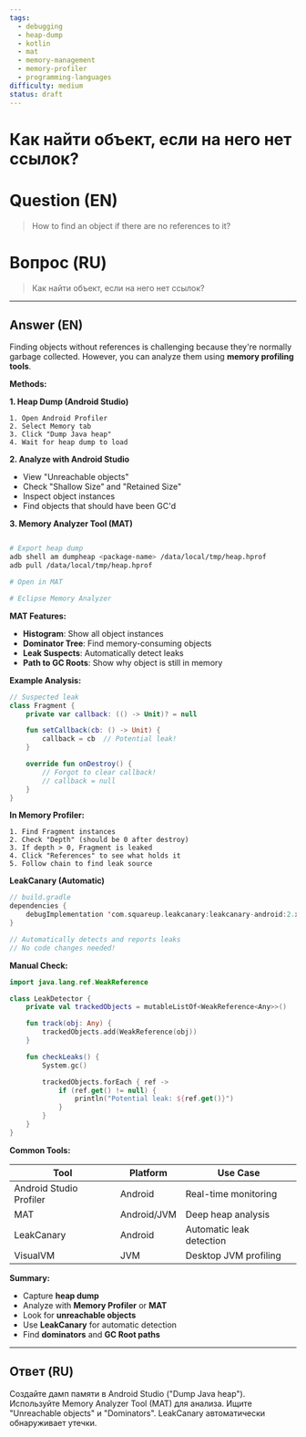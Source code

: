 ```yaml
---
tags:
  - debugging
  - heap-dump
  - kotlin
  - mat
  - memory-management
  - memory-profiler
  - programming-languages
difficulty: medium
status: draft
---
```


# Как найти объект, если на него нет ссылок?

# Question (EN)
> How to find an object if there are no references to it?

# Вопрос (RU)
> Как найти объект, если на него нет ссылок?

---

## Answer (EN)

Finding objects without references is challenging because they're normally garbage collected. However, you can analyze them using **memory profiling tools**.

**Methods:**

**1. Heap Dump (Android Studio)**

```
1. Open Android Profiler
2. Select Memory tab
3. Click "Dump Java heap"
4. Wait for heap dump to load
```

**2. Analyze with Android Studio**

- View "Unreachable objects"
- Check "Shallow Size" and "Retained Size"
- Inspect object instances
- Find objects that should have been GC'd

**3. Memory Analyzer Tool (MAT)**

```bash

# Export heap dump
adb shell am dumpheap <package-name> /data/local/tmp/heap.hprof
adb pull /data/local/tmp/heap.hprof

# Open in MAT

# Eclipse Memory Analyzer
```

**MAT Features:**

- **Histogram**: Show all object instances
- **Dominator Tree**: Find memory-consuming objects
- **Leak Suspects**: Automatically detect leaks
- **Path to GC Roots**: Show why object is still in memory

**Example Analysis:**

```kotlin
// Suspected leak
class Fragment {
    private var callback: (() -> Unit)? = null

    fun setCallback(cb: () -> Unit) {
        callback = cb  // Potential leak!
    }

    override fun onDestroy() {
        // Forgot to clear callback!
        // callback = null
    }
}
```

**In Memory Profiler:**

```
1. Find Fragment instances
2. Check "Depth" (should be 0 after destroy)
3. If depth > 0, Fragment is leaked
4. Click "References" to see what holds it
5. Follow chain to find leak source
```

**LeakCanary (Automatic)**

```kotlin
// build.gradle
dependencies {
    debugImplementation 'com.squareup.leakcanary:leakcanary-android:2.x'
}

// Automatically detects and reports leaks
// No code changes needed!
```

**Manual Check:**

```kotlin
import java.lang.ref.WeakReference

class LeakDetector {
    private val trackedObjects = mutableListOf<WeakReference<Any>>()

    fun track(obj: Any) {
        trackedObjects.add(WeakReference(obj))
    }

    fun checkLeaks() {
        System.gc()

        trackedObjects.forEach { ref ->
            if (ref.get() != null) {
                println("Potential leak: ${ref.get()}")
            }
        }
    }
}
```

**Common Tools:**

| Tool | Platform | Use Case |
|------|----------|----------|
| Android Studio Profiler | Android | Real-time monitoring |
| MAT | Android/JVM | Deep heap analysis |
| LeakCanary | Android | Automatic leak detection |
| VisualVM | JVM | Desktop JVM profiling |

**Summary:**

- Capture **heap dump**
- Analyze with **Memory Profiler** or **MAT**
- Look for **unreachable objects**
- Use **LeakCanary** for automatic detection
- Find **dominators** and **GC Root paths**

---

## Ответ (RU)

Создайте дамп памяти в Android Studio ("Dump Java heap"). Используйте Memory Analyzer Tool (MAT) для анализа. Ищите "Unreachable objects" и "Dominators". LeakCanary автоматически обнаруживает утечки.


